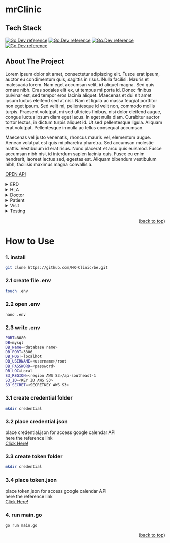 # mrClinic

## Tech Stack

[![Go.Dev reference](https://img.shields.io/badge/-echo%20-05122A?style=flat&logo=go)](https://github.com/labstack/echo)
[![Go.Dev reference](https://img.shields.io/badge/-gorm%20-05122A?style=flat&logo=go)](https://pkg.go.dev/gorm.io/gorm?tab=doc)
[![Go.Dev reference](https://img.shields.io/badge/-aws--s3%20-05122A?style=flat&logo=Amazon%20Aws)](https://github.com/awsdocs/aws-doc-sdk-examples/tree/main/go/example_code/s3)
[![Go.Dev reference](https://img.shields.io/badge/-google--calendar%20-05122A?style=flat&logo=Google%20Calendar)](https://github.com/googleapis/google-api-go-client/blob/main/examples/calendar.go)

## About The Project

<p>
  Lorem ipsum dolor sit amet, consectetur adipiscing elit. Fusce erat ipsum, auctor eu condimentum quis, sagittis in risus. Nulla facilisi. Mauris et malesuada lorem. Nam eget accumsan velit, id aliquet magna. Sed quis ornare nibh. Cras sodales elit ex, ut tempus mi porta id. Donec finibus pulvinar est, sed tempor eros lacinia aliquet. Maecenas et dui sit amet ipsum luctus eleifend sed at nisl. Nam et ligula ac massa feugiat porttitor non eget ipsum. Sed velit mi, pellentesque id velit non, commodo mollis turpis. Praesent volutpat, mi sed ultricies finibus, nisi dolor eleifend augue, congue luctus ipsum diam eget lacus. In eget nulla diam. Curabitur auctor tortor lectus, in dictum turpis aliquet id. Ut sed pellentesque ligula. Aliquam erat volutpat. Pellentesque in nulla ac tellus consequat accumsan.
</p>

<p>
Maecenas vel justo venenatis, rhoncus mauris vel, elementum augue. Aenean volutpat est quis mi pharetra pharetra. Sed accumsan molestie mattis. Vestibulum id erat risus. Nunc placerat et arcu quis euismod. Fusce accumsan nibh nisi, id interdum sapien lacinia quis. Fusce eu enim hendrerit, laoreet lectus sed, egestas est. Aliquam bibendum vestibulum nibh, facilisis maximus magna convallis a.
</p>

[OPEN API](https://app.swaggerhub.com/apis/faliqadlan/mrClinic/1.0.0)

<details>
<summary>ERD</summary>
</details>
<details>
<summary>HLA</summary>
</details>
<details>
<summary>Doctor</summary>

| Feature Doctor | Endpoint        | Query Param | Request Body         | JWT Token | Utility                               |
| -------------- | --------------- | ----------- | -------------------- | --------- | ------------------------------------- |
| POST           | /login          | -           | indentity & password | NO        | login user with indentity & passwords |
| POST           | /doctor         | -           | \_                   | NO        | register doctor                       |
| PUT            | /doctor         | -           | -                    | YES       | update current doctor profile         |
| DELETE         | /doctor         | -           | -                    | YES       | delete current doctor account         |
| GET            | /doctor/profile | \_          | -                    | YES       | get current doctor profile            |
| GET            | /doctor/all     | -           | -                    | YES       | get all doctor                        |

</details>

<details>
<summary>Patient</summary>

| Feature Patient | Endpoint         | Query Param | Request Body         | JWT Token | Utility                               |
| --------------- | ---------------- | ----------- | -------------------- | --------- | ------------------------------------- |
| POST            | /login           | -           | indentity & password | NO        | login user with indentity & passwords |
| POST            | /patient         | -           | \_                   | NO        | register patient                      |
| DELETE          | /patient         | -           | -                    | YES       | delete current patient account        |
| PUT             | /patient         | -           | -                    | YES       | update current patient profile        |
| GET             | /patient/profile | patient_uid | -                    | YES       | get current patient profile           |

</details>

<details>
<summary>Visit</summary>

| Feature Visit | Endpoint          | Query Param                      | Request Body | JWT Token | Utility              |
| ------------- | ----------------- | -------------------------------- | ------------ | --------- | -------------------- |
| POST          | /Visit            | -                                | \_           | NO        | add visit            |
| PUT           | /Visit/:visit_uid | -                                | -            | YES       | update visit detail  |
| DELETE        | /Visit/:visit_uid | -                                | -            | YES       | delete current visit |
| GET           | /Visit            | kind, uid, status, date, grouped | -            | YES       | get visit            |

</details>
<details>
<summary>Testing</summary>
</details>

<p align="right">(<a href="#top">back to top</a>)</p>

# How to Use

### 1. install

```bash
git clone https://github.com/MR-Clinic/be.git
```

### 2.1 create file .env

```bash
touch .env
```

### 2.2 open .env

```
nano .env
```

### 2.3 write .env

```bash
PORT=8080
DB=mysql
DB_Name=<database name>
DB_PORT=3306
DB_HOST=localhot
DB_USERNAME=<username>/root
DB_PASSWORD=<password>
DB_LOC=Local
S3_REGION=<reqion AWS S3>/ap-southeast-1
S3_ID=<KEY ID AWS S3>
S3_SECRET=<SECRETKEY AWS S3>
```
### 3.1 create credential folder

```bash
mkdir credential
```

### 3.2 place credential.json

place credential.json for access google calendar API <br> here the reference link
</br>
[Click Here!](https://developers.google.com/workspace/guides/create-credentials#oauth-client-id)

### 3.3 create token folder

```bash
mkdir credential
```

### 3.4 place token.json

place token.json for access google calendar API <br> here the reference link
</br>
[Click Here!](https://github.com/googleworkspace/go-samples/blob/master/calendar/quickstart/quickstart.go)

### 4. run main.go

```bash
go run main.go
```

<p align="right">(<a href="#top">back to top</a>)</p>